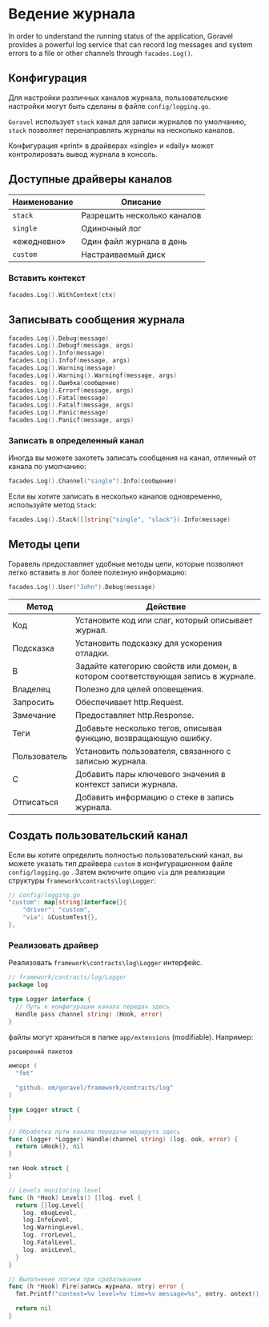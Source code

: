 # Ведение журнала

In order to understand the running status of the application, Goravel provides a powerful log service that can record
log messages and system errors to a file or other channels through `facades.Log()`.

## Конфигурация

Для настройки различных каналов журнала, пользовательские настройки могут быть сделаны в файле `config/logging.go`.

`Goravel` использует `stack` канал для записи журналов по умолчанию, `stack` позволяет перенаправлять журналы на несколько каналов.

Конфигурация «print» в драйверах «single» и «daily» может контролировать вывод журнала в консоль.

## Доступные драйверы каналов

| Наименование | Описание                    |
| ------------ | --------------------------- |
| `stack`      | Разрешить несколько каналов |
| `single`     | Одиночный лог               |
| «ежедневно»  | Один файл журнала в день    |
| `custom`     | Настраиваемый диск          |

### Вставить контекст

```go
facades.Log().WithContext(ctx)
```

## Записывать сообщения журнала

```go
facades.Log().Debug(message)
facades.Log().Debugf(message, args)
facades.Log().Info(message)
facades.Log().Infof(message, args)
facades.Log().Warning(message)
facades.Log().Warning().Warningf(message, args)
facades. og().Ошибка(сообщение)
facades.Log().Errorf(message, args)
facades.Log().Fatal(message)
facades.Log().Fatalf(message, args)
facades.Log().Panic(message)
facades.Log().Panicf(message, args)
```

### Записать в определенный канал

Иногда вы можете захотеть записать сообщения на канал, отличный от канала по умолчанию:

```go
facades.Log().Channel("single").Info(сообщение)
```

Если вы хотите записать в несколько каналов одновременно, используйте метод `Stack`:

```go
facades.Log().Stack([]string{"single", "slack"}).Info(message)
```

## Методы цепи

Горавель предоставляет удобные методы цепи, которые позволяют легко вставить в лог более полезную информацию:

```go
facades.Log().User("John").Debug(message)
```

| Метод        | Действие                                                                                         |
| ------------ | ------------------------------------------------------------------------------------------------ |
| Код          | Установите код или слаг, который описывает журнал.                               |
| Подсказка    | Установить подсказку для ускорения отладки.                                      |
| В            | Задайте категорию свойств или домен, в котором соответствующая запись в журнале. |
| Владелец     | Полезно для целей оповещения.                                                    |
| Запросить    | Обеспечивает http.Request.                                       |
| Замечание    | Предоставляет http.Response.                                     |
| Теги         | Добавьте несколько тегов, описывая функцию, возвращающую ошибку.                 |
| Пользователь | Установить пользователя, связанного с записью журнала.                           |
| С            | Добавить пары ключевого значения в контекст записи журнала.                      |
| Отписаться   | Добавить информацию о стеке в запись журнала.                                    |

## Создать пользовательский канал

Если вы хотите определить полностью пользовательский канал, вы можете указать тип драйвера `custom` в конфигурационном файле `config/logging.go`
.
Затем включите опцию `via` для реализации структуры `framework\contracts\log\Logger`:

```go
// config/logging.go
"custom": map[string]interface{}{
    "driver": "custom",
    "via": &CustomTest{},
},
```

### Реализовать драйвер

Реализовать `framework\contracts\log\Logger` интерфейс.

```go
// framework/contracts/log/Logger
package log

type Logger interface {
  // Путь к конфигурации канала передач здесь
  Handle pass channel string) (Hook, error)
}
```

файлы могут храниться в папке `app/extensions` (modifiable). Например:

```go
расширений пакетов

импорт (
  "fmt"

  "github. om/goravel/framework/contracts/log"
)

type Logger struct {
}

// Обработка пути канала передачи маршрута здесь
func (logger *Logger) Handle(channel string) (log. ook, error) {
  return &Hook{}, nil
}

тип Hook struct {
}

// Levels monitoring level
func (h *Hook) Levels() []log. evel {
  return []log.Level{
    log. ebugLevel,
    log.InfoLevel,
    log.WarningLevel,
    log. rrorLevel,
    log.FatalLevel,
    log. anicLevel,
  }
}

// Выполнение логики при срабатывании
func (h *Hook) Fire(запись журнала. ntry) error {
  fmt.Printf("context=%v level=%v time=%v message=%s", entry. ontext(), entry.Level(), entry.Time(), entry.Message())

  return nil
}
```
